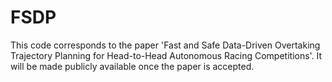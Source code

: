 # FSDP
This code corresponds to the paper 'Fast and Safe Data-Driven Overtaking Trajectory Planning for Head-to-Head Autonomous Racing Competitions'. It will be made publicly available once the paper is accepted.
